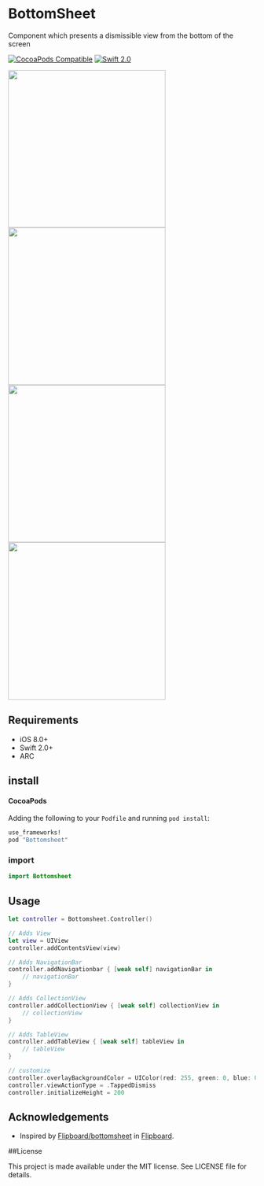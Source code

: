 # BottomSheet

Component which presents a dismissible view from the bottom of the screen

[![CocoaPods Compatible](http://img.shields.io/cocoapods/v/Bottomsheet.svg?style=flat)](http://cocoadocs.org/docsets/Bottomsheet)
[![Swift 2.0](https://img.shields.io/badge/Swift-2.0-orange.svg?style=flat)](https://developer.apple.com/swift/)

<img src="https://github.com/hryk224/Bottomsheet/wiki/images/sample1.gif" width="320" > <img src="https://github.com/hryk224/Bottomsheet/wiki/images/sample2.gif" width="320" > <img src="https://github.com/hryk224/Bottomsheet/wiki/images/sample3.gif" width="320" > <img src="https://github.com/hryk224/Bottomsheet/wiki/images/sample4.gif" width="320" >

## Requirements
- iOS 8.0+
- Swift 2.0+
- ARC

## install

#### CocoaPods

Adding the following to your `Podfile` and running `pod install`:

```Ruby
use_frameworks!
pod "Bottomsheet"
```

### import

```Swift
import Bottomsheet
```

## Usage

```Swift
let controller = Bottomsheet.Controller()

// Adds View
let view = UIView
controller.addContentsView(view)

// Adds NavigationBar
controller.addNavigationbar { [weak self] navigationBar in
    // navigationBar
}

// Adds CollectionView
controller.addCollectionView { [weak self] collectionView in
    // collectionView
}

// Adds TableView
controller.addTableView { [weak self] tableView in
    // tableView
}

// customize
controller.overlayBackgroundColor = UIColor(red: 255, green: 0, blue: 0, alpha: 0.3)
controller.viewActionType = .TappedDismiss
controller.initializeHeight = 200
```

## Acknowledgements

* Inspired by [Flipboard/bottomsheet](https://github.com/Flipboard/bottomsheet) in [Flipboard](https://github.com/Flipboard).

##License

This project is made available under the MIT license. See LICENSE file for details.
